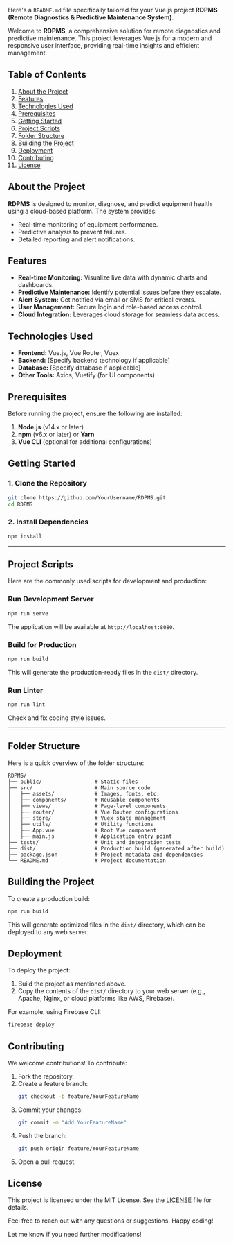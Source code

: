 Here's a `README.md` file specifically tailored for your Vue.js project
**RDPMS (Remote Diagnostics & Predictive Maintenance System)**.

Welcome to **RDPMS**, a comprehensive solution for remote diagnostics and predictive maintenance. This project leverages Vue.js for a modern and responsive user interface, providing real-time insights and efficient management.


## Table of Contents

1. [About the Project](#about-the-project)  
2. [Features](#features)  
3. [Technologies Used](#technologies-used)  
4. [Prerequisites](#prerequisites)  
5. [Getting Started](#getting-started)  
6. [Project Scripts](#project-scripts)  
7. [Folder Structure](#folder-structure)  
8. [Building the Project](#building-the-project)  
9. [Deployment](#deployment)  
10. [Contributing](#contributing)  
11. [License](#license)  


## About the Project

**RDPMS** is designed to monitor, diagnose, and predict equipment health using a cloud-based platform. The system provides:  
- Real-time monitoring of equipment performance.  
- Predictive analysis to prevent failures.  
- Detailed reporting and alert notifications.  


## Features

- **Real-time Monitoring:** Visualize live data with dynamic charts and dashboards.  
- **Predictive Maintenance:** Identify potential issues before they escalate.  
- **Alert System:** Get notified via email or SMS for critical events.  
- **User Management:** Secure login and role-based access control.  
- **Cloud Integration:** Leverages cloud storage for seamless data access.  



## Technologies Used

- **Frontend:** Vue.js, Vue Router, Vuex  
- **Backend:** [Specify backend technology if applicable]  
- **Database:** [Specify database if applicable]  
- **Other Tools:** Axios, Vuetify (for UI components)  



## Prerequisites

Before running the project, ensure the following are installed:  

1. **Node.js** (v14.x or later)  
2. **npm** (v6.x or later) or **Yarn**  
3. **Vue CLI** (optional for additional configurations)  


## Getting Started

### 1. Clone the Repository
```bash
git clone https://github.com/YourUsername/RDPMS.git
cd RDPMS
```

### 2. Install Dependencies
```bash
npm install
```

---

## Project Scripts

Here are the commonly used scripts for development and production:

### Run Development Server
```bash
npm run serve
```
The application will be available at `http://localhost:8080`.

### Build for Production
```bash
npm run build
```
This will generate the production-ready files in the `dist/` directory.

### Run Linter
```bash
npm run lint
```
Check and fix coding style issues.

---

## Folder Structure

Here is a quick overview of the folder structure:
```
RDPMS/
├── public/                 # Static files
├── src/                    # Main source code
│   ├── assets/             # Images, fonts, etc.
│   ├── components/         # Reusable components
│   ├── views/              # Page-level components
│   ├── router/             # Vue Router configurations
│   ├── store/              # Vuex state management
│   ├── utils/              # Utility functions
│   ├── App.vue             # Root Vue component
│   ├── main.js             # Application entry point
├── tests/                  # Unit and integration tests
├── dist/                   # Production build (generated after build)
├── package.json            # Project metadata and dependencies
└── README.md               # Project documentation
```



## Building the Project

To create a production build:
```bash
npm run build
```
This will generate optimized files in the `dist/` directory, which can be deployed to any web server.



## Deployment

To deploy the project:
1. Build the project as mentioned above.  
2. Copy the contents of the `dist/` directory to your web server (e.g., Apache, Nginx, or cloud platforms like AWS, Firebase).  

For example, using Firebase CLI:
```bash
firebase deploy
```



## Contributing

We welcome contributions! To contribute:
1. Fork the repository.  
2. Create a feature branch:  
   ```bash
   git checkout -b feature/YourFeatureName
   ```
3. Commit your changes:  
   ```bash
   git commit -m "Add YourFeatureName"
   ```
4. Push the branch:  
   ```bash
   git push origin feature/YourFeatureName
   ```
5. Open a pull request.  


## License

This project is licensed under the MIT License. See the [LICENSE](LICENSE) file for details.

Feel free to reach out with any questions or suggestions. Happy coding!

Let me know if you need further modifications!
